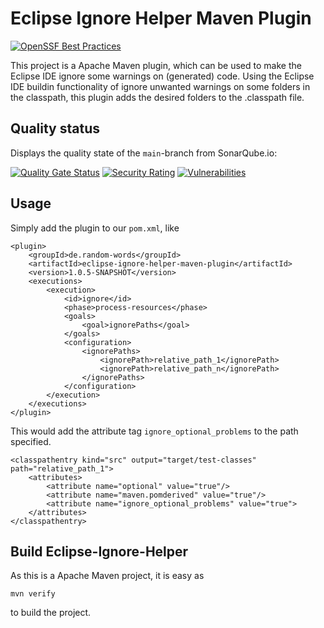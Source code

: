 # Eclipse Ignore Helper Maven Plugin

[![OpenSSF Best Practices](https://www.bestpractices.dev/projects/11316/badge)](https://www.bestpractices.dev/projects/11316)

This project is a Apache Maven plugin, which can be used to make the Eclipse IDE ignore some warnings on (generated) code.
Using the Eclipse IDE buildin functionality of ignore unwanted warnings on some folders in the classpath, this plugin adds the desired folders to the .classpath file.

## Quality status

Displays the quality state of the `main`-branch from SonarQube.io:

[![Quality Gate Status](https://sonarcloud.io/api/project_badges/measure?project=ronnypolley_ecliseignorehelper&metric=alert_status)](https://sonarcloud.io/summary/new_code?id=ronnypolley_ecliseignorehelper)
[![Security Rating](https://sonarcloud.io/api/project_badges/measure?project=ronnypolley_ecliseignorehelper&metric=security_rating)](https://sonarcloud.io/summary/new_code?id=ronnypolley_ecliseignorehelper)
[![Vulnerabilities](https://sonarcloud.io/api/project_badges/measure?project=ronnypolley_ecliseignorehelper&metric=vulnerabilities)](https://sonarcloud.io/summary/new_code?id=ronnypolley_ecliseignorehelper)

## Usage

Simply add the plugin to our `pom.xml`, like
```
<plugin>
    <groupId>de.random-words</groupId>
	<artifactId>eclipse-ignore-helper-maven-plugin</artifactId>
	<version>1.0.5-SNAPSHOT</version>
    <executions>
        <execution>
            <id>ignore</id>
            <phase>process-resources</phase>
            <goals>
                <goal>ignorePaths</goal>
            </goals>
            <configuration>
                <ignorePaths>
                    <ignorePath>relative_path_1</ignorePath>
                    <ignorePath>relative_path_n</ignorePath>
                </ignorePaths>
            </configuration>
        </execution>
    </executions>
</plugin>
```

This would add the attribute tag `ignore_optional_problems` to the path specified.

```
<classpathentry kind="src" output="target/test-classes" path="relative_path_1">
    <attributes>
        <attribute name="optional" value="true"/>
        <attribute name="maven.pomderived" value="true"/>
        <attribute name="ignore_optional_problems" value="true">
    </attributes>
</classpathentry>
```

## Build Eclipse-Ignore-Helper

As this is a Apache Maven project, it is easy as 
```
mvn verify
```
to build the project.
